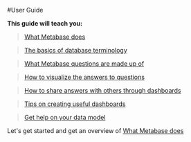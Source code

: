 #User Guide

**This guide will teach you:**

> [What Metabase does](01-what-is-metabase.md)

> [The basics of database terminology](02-database-basics.md)

> [What Metabase questions are made up of](03-asking-questions.md)

> [How to visualize the answers to questions](04-visualizing-results.md)

> [How to share answers with others through dashboards](05-sharing-answers.md)

> [Tips on creating useful dashboards](06-dashboard-tips.md)

> [Get help on your data model](07-data-model-reference.md)

Let's get started and get an overview of [What Metabase does](01-what-is-metabase.md)